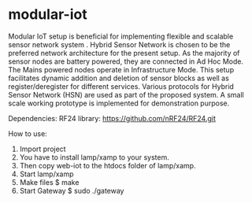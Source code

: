 # modular-iot
Modular IoT setup is beneficial for implementing flexible and scalable sensor network system .
Hybrid Sensor Network is chosen to be the preferred network architecture for the present
setup. As the majority of sensor nodes are battery powered, they are connected in Ad Hoc
Mode. The Mains powered nodes operate in Infrastructure Mode. This setup facilitates
dynamic addition and deletion of sensor blocks as well as register/deregister for different
services. Various protocols for Hybrid Sensor Network (HSN) are used as part of the
proposed system. A small scale working prototype is implemented for demonstration
purpose.

Dependencies:
RF24 library: https://github.com/nRF24/RF24.git

How to use:
1. Import project
2. You have to install lamp/xamp to your system.
3. Then copy web-iot to the htdocs folder of lamp/xamp.
4. Start lamp/xamp
5. Make files
	  $ make
6. Start Gateway 
	  $ sudo ./gateway



